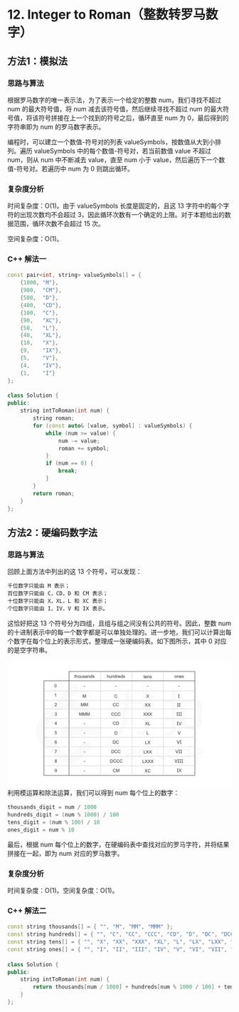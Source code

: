 # 12. Integer to Roman（整数转罗马数字）

## 方法1：模拟法

### 思路与算法

根据罗马数字的唯一表示法，为了表示一个给定的整数 num，我们寻找不超过 num 的最大符号值，将 num 减去该符号值，然后继续寻找不超过 num 的最大符号值，将该符号拼接在上一个找到的符号之后，循环直至 num 为 0，最后得到的字符串即为 num 的罗马数字表示。

编程时，可以建立一个数值-符号对的列表 valueSymbols，按数值从大到小排列。遍历 valueSymbols 中的每个数值-符号对，若当前数值 value 不超过 num，则从 num 中不断减去 value，直至 num 小于 value，然后遍历下一个数值-符号对。若遍历中 num 为 0 则跳出循环。

### 复杂度分析

时间复杂度：O(1)。由于 valueSymbols 长度是固定的，且这 13 字符中的每个字符的出现次数均不会超过 3，因此循环次数有一个确定的上限。对于本题给出的数据范围，循环次数不会超过 15 次。

空间复杂度：O(1)。

### C++ 解法一

```c++
const pair<int, string> valueSymbols[] = {
    {1000, "M"},
    {900,  "CM"},
    {500,  "D"},
    {400,  "CD"},
    {100,  "C"},
    {90,   "XC"},
    {50,   "L"},
    {40,   "XL"},
    {10,   "X"},
    {9,    "IX"},
    {5,    "V"},
    {4,    "IV"},
    {1,    "I"}
};

class Solution {
public:
    string intToRoman(int num) {
        string roman;
        for (const auto& [value, symbol] : valueSymbols) {
            while (num >= value) {
                num -= value;
                roman += symbol;
            }
            if (num == 0) {
                break;
            }
        }
        return roman;
    }
};
```

## 方法2：硬编码数字法

### 思路与算法

回顾上面方法中列出的这 13 个符号，可以发现：

```python
千位数字只能由 M 表示；
百位数字只能由 C，CD，D 和 CM 表示；
十位数字只能由 X，XL，L 和 XC 表示；
个位数字只能由 I，IV，V 和 IX 表示。
```

这恰好把这 13 个符号分为四组，且组与组之间没有公共的符号。因此，整数 num 的十进制表示中的每一个数字都是可以单独处理的。进一步地，我们可以计算出每个数字在每个位上的表示形式，整理成一张硬编码表。如下图所示，其中 0 对应的是空字符串。

![](C++02.png)利用模运算和除法运算，我们可以得到 num 每个位上的数字：

```c++
thousands_digit = num / 1000
hundreds_digit = (num % 1000) / 100
tens_digit = (num % 100) / 10
ones_digit = num % 10
```


最后，根据 num 每个位上的数字，在硬编码表中查找对应的罗马字符，并将结果拼接在一起，即为 num 对应的罗马数字。

### 复杂度分析

时间复杂度：O(1)。空间复杂度：O(1)。

### C++ 解法二

```c++
const string thousands[] = { "", "M", "MM", "MMM" };
const string hundreds[] = { "", "C", "CC", "CCC", "CD", "D", "DC", "DCC", "DCCC", "CM" };
const string tens[] = { "", "X", "XX", "XXX", "XL", "L", "LX", "LXX", "LXXX", "XC" };
const string ones[] = { "", "I", "II", "III", "IV", "V", "VI", "VII", "VIII", "IX" };

class Solution {
public:
	string intToRoman(int num) {
		return thousands[num / 1000] + hundreds[num % 1000 / 100] + tens[num % 100 / 10] + ones[num % 10];
	}
};
```



